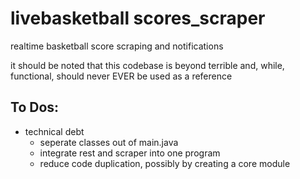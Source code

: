 # livebasketball scores_scraper
realtime basketball score scraping and notifications

it should be noted that this codebase is beyond terrible and, while, functional, should never EVER be used as a reference

## To Dos:
* technical debt
  * seperate classes out of main.java
  * integrate rest and scraper into one program
  * reduce code duplication, possibly by creating a core module
